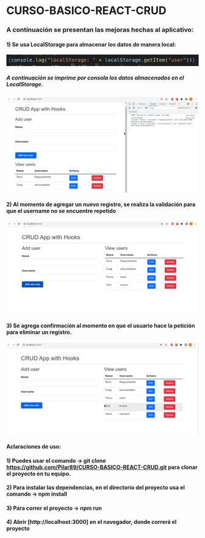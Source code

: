 # CURSO-BASICO-REACT-CRUD


### A continuación se presentan las mejoras hechas al aplicativo:

#### 1) Se usa LocalStorage para almacenar los datos de manera local:

![img.png](img.png)

##### A continuación se imprime por consola los datos almacenados en el LocalStorage.

![](localst.gif)



#### 2) Al momento de agregar un nuevo registro, se realiza la validación para que el username no se encuentre repetido


![](username_repetido.gif)


#### 3) Se agrega confirmación al momento en que el usuario hace la petición para eliminar un registro.

![](confirmacion_eliminar.gif)

#### Aclaraciones de uso:

#### 1) Puedes usar el comando -> git clone https://github.com/Pilar89/CURSO-BASICO-REACT-CRUD.git para clonar el proyecto en tu equipo.
#### 2) Para instalar las dependencias, en el directorio del proyecto usa el comando -> npm install
#### 3) Para correr el proyecto -> npm run
#### 4) Abrir [http://localhost:3000] en el navegador, donde correrá el proyecto


